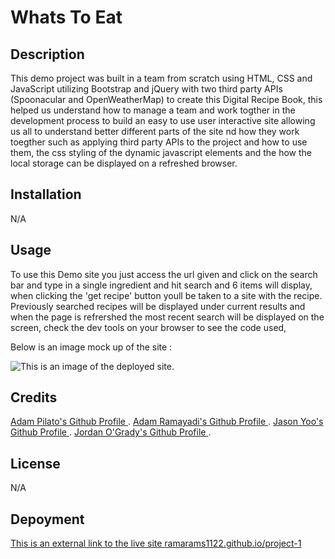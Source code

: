 # Whats To Eat

## Description

This demo project was built in a team from scratch using HTML, CSS and JavaScript utilizing Bootstrap and jQuery with two third party APIs (Spoonacular and OpenWeatherMap) to create this Digital Recipe Book, this helped us understand how to manage a team and work togther in the development process to build an easy to use user interactive site allowing us all to understand better different parts of the site nd how they work toegther such as applying third party APIs to the project and how to use them, the css styling of the dynamic javascript elements and the how the local storage can be displayed on a refreshed browser.

## Installation

N/A

## Usage

To use this Demo site you just access the url given and click on the search bar and type in a single ingredient and hit search and 6 items will display, when clicking the 'get recipe' button youll be taken to a site with the recipe. Previously searched recipes will be displayed under current results and when the page is refrershed the most recent search will be displayed on the screen, check the dev tools on your browser to see the code used, 

Below is an image mock up of the site :

![This is an image of the deployed site.](./assets/img/Whats%20To%20Eat%20-%20Screenshot.png)

## Credits

[Adam Pilato's Github Profile ](https://github.com/Adzy89).
[Adam Ramayadi's Github Profile ](https://github.com/ramarams1122).
[Jason Yoo's Github Profile ](https://github.com/jasonyoo3026).
[Jordan O'Grady's Github Profile ](https://github.com/JordanNotAvailable).

## License

N/A

## Depoyment

[This is an external link to the live site ramarams1122.github.io/project-1](https://ramarams1122.github.io/project-1/)
